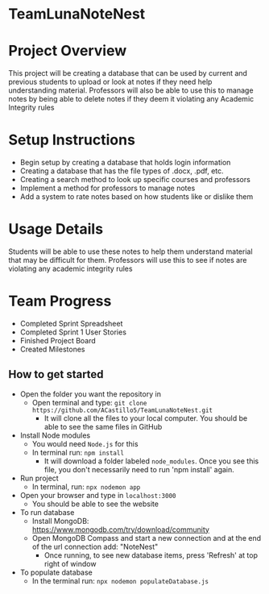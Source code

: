 # TeamLunaNoteNest

# Project Overview
This project will be creating a database that can be used by current and previous students 
to upload or look at notes if they need help understanding material. Professors will also be
able to use this to manage notes by being able to delete notes if they deem it violating 
any Academic Integrity rules

# Setup Instructions
- Begin setup by creating a database that holds login information
- Creating a database that has the file types of .docx, .pdf, etc.
- Creating a search method to look up specific courses and professors
- Implement a method for professors to manage notes
- Add a system to rate notes based on how students like or dislike them

# Usage Details
Students will be able to use these notes to help them understand material that may
be difficult for them. Professors will use this to see if notes are violating any academic 
integrity rules

# Team Progress
- Completed Sprint Spreadsheet
- Completed Sprint 1 User Stories
- Finished Project Board
- Created Milestones

## How to get started
- Open the folder you want the repository in
    - Open terminal and type: `git clone https://github.com/ACastillo5/TeamLunaNoteNest.git`
        - It will clone all the files to your local computer. You should be able to see the same files in GitHub
- Install Node modules
    - You would need `Node.js` for this
    - In terminal run: `npm install`
        - It will download a folder labeled `node_modules`. Once you see this file, you don't necessarily need to run 'npm install' again.
- Run project
    - In terminal, run: `npx nodemon app`
- Open your browser and type in `localhost:3000` 
    - You should be able to see the website
- To run database
    - Install MongoDB: https://www.mongodb.com/try/download/community
    - Open MongoDB Compass and start a new connection and at the end of the url connection add: "NoteNest"
        - Once running, to see new database items, press 'Refresh' at top right of window
- To populate database
    - In the terminal run: `npx nodemon populateDatabase.js`